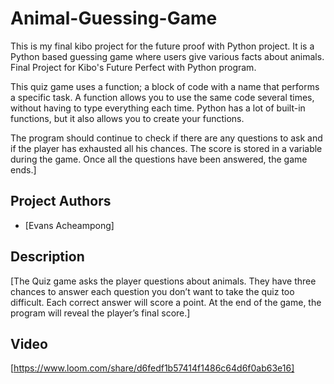 # Animal-Guessing-Game
This is my final kibo project for the future proof with Python project. It is a Python based guessing game where users give various facts about animals. 
Final Project for Kibo's Future Perfect with Python program.

This quiz game uses a function; a block of code with a name that performs a specific task. A function allows you to use the same code several times, without having to type everything each time. Python has a lot of built-in functions, but it also allows you to create your functions.

The program should continue to check if there are any questions to ask and if the player has exhausted all his chances. The score is stored in a variable during the game. Once all the questions have been answered, the game ends.]

## Project Authors

- [Evans Acheampong]

## Description

[The Quiz game asks the player questions about animals. They have three chances to answer each question you don’t want to take the quiz too difficult. Each correct answer will score a point. At the end of the game, the program will reveal the player’s final score.]

## Video

[https://www.loom.com/share/d6fedf1b57414f1486c64d6f0ab63e16]
